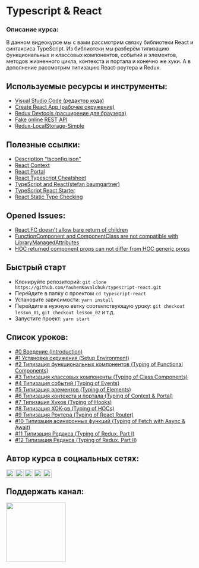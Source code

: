 #  Typescript & React

### Описание курса:
В данном видеокурсе мы с вами рассмотрим связку библиотеки React и синтаксиса TypeScript. Из библиотеки мы разберём типизацию функциональных и классовых компонентов, событий и элементов, методов жизненного цикла, контекста и портала и конечно же хуки. А в дополнение рассмотрим типизацию React-роутера и Redux.

## Используемые ресурсы и инструменты:
- [Visual Studio Code (редактор кода)](https://code.visualstudio.com)
- [Create React App (рабочее окружение)](https://github.com/facebook/create-react-app)
- [Redux Devtools (расширение для браузера)](https://chrome.google.com/webstore/detail/redux-devtools/lmhkpmbekcpmknklioeibfkpmmfibljd?hl=ru)
- [Fake online REST API](https://jsonplaceholder.typicode.com/)
- [Redux-LocalStorage-Simple](https://www.npmjs.com/package/redux-localstorage-simple)

## Полезные ссылки:
- [Description "tsconfig.json"](https://gist.github.com/YauhenKavalchuk/69054ba65e7863226e531b74cb33f060)
- [React Context](https://youtu.be/W_-TO_reSGs)
- [React Portal](https://youtu.be/xcWaYD4gZAs)
- [React Typescript Cheatsheet](https://github.com/typescript-cheatsheets/react-typescript-cheatsheet)
- [TypeScript and React(stefan baumgartner)](https://fettblog.eu/typescript-react/)
- [TypeScript React Starter](https://github.com/Microsoft/TypeScript-React-Starter#typescript-react-starter)
- [React Static Type Checking](https://reactjs.org/docs/static-type-checking.html)

## Opened Issues:
- [React.FC doesn't allow bare return of children](https://github.com/DefinitelyTyped/DefinitelyTyped/issues/33006)
- [FunctionComponent and ComponentClass are not compatible with LibraryManagedAttributes](https://github.com/typescript-cheatsheets/react-typescript-cheatsheet/issues/87)
- [HOC returned component props can not differ from HOC generic props](https://github.com/Microsoft/TypeScript/issues/28938#issuecomment-450636046)

## Быстрый старт
- Клонируйте репозиторий: `git clone https://github.com/YauhenKavalchuk/typescript-react.git`
- Перейдите в папку с проектом `cd typescript-react`
- Установите зависимости: `yarn install`
- Перейдите в нужную ветку соответствующую уроку: `git checkout lesson_01`, `git checkout lesson_02` и т.д.
- Запустите проект: `yarn start`

## Список уроков:
- [#0 Введение (Introduction)](https://youtu.be/acO37eSCowc)
- [#1 Установка окружения (Setup Environment)](https://youtu.be/VDJcfJ1j7Bs)
- [#2 Типизация функциональных компонентов (Typing of Functional Components)](https://youtu.be/yc5acYhDM48)
- [#3 Типизация классовых компоненты (Typing of Class Components)](https://youtu.be/wIheTSFF7Ew)
- [#4 Типизация событий (Typing of Events)](https://youtu.be/HKHVWBCp9v0)
- [#5 Типизация элементов (Typing of Elements)](https://youtu.be/YcQox-kw4GI)
- [#6 Типизация контекста и портала (Typing of Context & Portal)](https://youtu.be/SaRPd9DwyoM)
- [#7 Типизация Хуков (Typing of Hooks)](https://youtu.be/TBCx-P76dVw)
- [#8 Типизация ХОК-ов (Typing of HOCs)](https://youtu.be/mk-zHOqaqYI)
- [#9 Типизация Роутера (Typing of React Router)](https://youtu.be/d5BFgyjFMLQ)
- [#10 Типизация асинхронных функций (Typing of Fetch with Async & Await)](https://youtu.be/-oey4jgc22k)
- [#11 Типизация Редакса (Typing of Redux. Part I)](https://youtu.be/vFhiS6__ARE)
- [#12 Типизация Редакса (Typing of Redux. Part II)](https://youtu.be/8wlMmp2M7MI)

## Автор курса в социальных сетях:

[<img align="left" alt="webDev | YouTube" width="22px" src="https://cdn.jsdelivr.net/npm/simple-icons@v3/icons/youtube.svg" />][youtube]
[<img align="left" alt="webDev | Instagram" width="22px" src="https://cdn.jsdelivr.net/npm/simple-icons@v3/icons/instagram.svg" />][instagram]
[<img align="left" alt="webDev | LinkedIn" width="22px" src="https://cdn.jsdelivr.net/npm/simple-icons@v3/icons/linkedin.svg" />][linkedin]
[<img align="left" alt="webDev | VK" width="22px" src="https://cdn.jsdelivr.net/npm/simple-icons@v3/icons/vk.svg" />][vk]
[<img align="left" alt="webDev | Twitter" width="22px" src="https://cdn.jsdelivr.net/npm/simple-icons@v3/icons/twitter.svg" />][twitter]&nbsp;

## Поддержать канал:

<a href="https://www.patreon.com/YauhenKavalchuk" target="_blank">
  <img src="https://c5.patreon.com/external/logo/become_a_patron_button@2x.png" width="160">
</a>

[youtube]: https://youtube.com/YauhenKavalchuk
[instagram]: https://instagram.com/YauhenKavalchuk
[linkedin]: https://linkedin.com/in/YauhenKavalchuk
[vk]: https://vk.com/YauhenKavalchuk
[twitter]: https://twitter.com/YauhenKavalchuk
